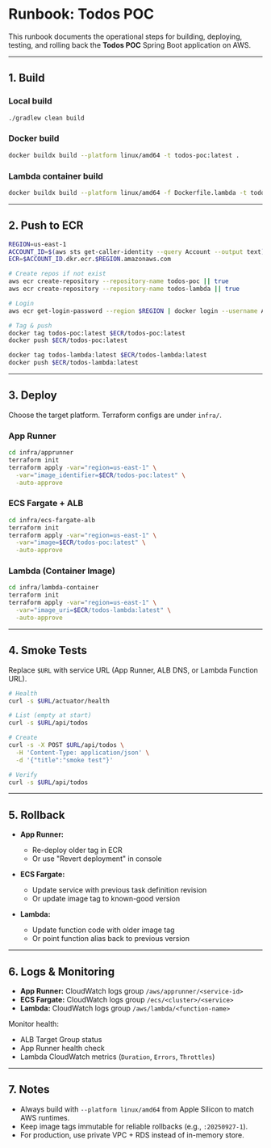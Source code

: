 # Runbook: Todos POC

This runbook documents the operational steps for building, deploying, testing, and rolling back the **Todos POC** Spring Boot application on AWS.

---

## 1. Build

### Local build
```bash
./gradlew clean build
```

### Docker build
```bash
docker buildx build --platform linux/amd64 -t todos-poc:latest .
```

### Lambda container build
```bash
docker buildx build --platform linux/amd64 -f Dockerfile.lambda -t todos-lambda:latest .
```

---

## 2. Push to ECR

```bash
REGION=us-east-1
ACCOUNT_ID=$(aws sts get-caller-identity --query Account --output text)
ECR=$ACCOUNT_ID.dkr.ecr.$REGION.amazonaws.com

# Create repos if not exist
aws ecr create-repository --repository-name todos-poc || true
aws ecr create-repository --repository-name todos-lambda || true

# Login
aws ecr get-login-password --region $REGION | docker login --username AWS --password-stdin $ECR

# Tag & push
docker tag todos-poc:latest $ECR/todos-poc:latest
docker push $ECR/todos-poc:latest

docker tag todos-lambda:latest $ECR/todos-lambda:latest
docker push $ECR/todos-lambda:latest
```

---

## 3. Deploy

Choose the target platform. Terraform configs are under `infra/`.

### App Runner
```bash
cd infra/apprunner
terraform init
terraform apply -var="region=us-east-1" \
  -var="image_identifier=$ECR/todos-poc:latest" \
  -auto-approve
```

### ECS Fargate + ALB
```bash
cd infra/ecs-fargate-alb
terraform init
terraform apply -var="region=us-east-1" \
  -var="image=$ECR/todos-poc:latest" \
  -auto-approve
```

### Lambda (Container Image)
```bash
cd infra/lambda-container
terraform init
terraform apply -var="region=us-east-1" \
  -var="image_uri=$ECR/todos-lambda:latest" \
  -auto-approve
```

---

## 4. Smoke Tests

Replace `$URL` with service URL (App Runner, ALB DNS, or Lambda Function URL).

```bash
# Health
curl -s $URL/actuator/health

# List (empty at start)
curl -s $URL/api/todos

# Create
curl -s -X POST $URL/api/todos \
  -H 'Content-Type: application/json' \
  -d '{"title":"smoke test"}'

# Verify
curl -s $URL/api/todos
```

---

## 5. Rollback

- **App Runner:**  
  - Re-deploy older tag in ECR  
  - Or use "Revert deployment" in console

- **ECS Fargate:**  
  - Update service with previous task definition revision  
  - Or update image tag to known-good version

- **Lambda:**  
  - Update function code with older image tag  
  - Or point function alias back to previous version

---

## 6. Logs & Monitoring

- **App Runner:** CloudWatch logs group `/aws/apprunner/<service-id>`
- **ECS Fargate:** CloudWatch logs group `/ecs/<cluster>/<service>`
- **Lambda:** CloudWatch logs group `/aws/lambda/<function-name>`

Monitor health:
- ALB Target Group status
- App Runner health check
- Lambda CloudWatch metrics (`Duration`, `Errors`, `Throttles`)

---

## 7. Notes

- Always build with `--platform linux/amd64` from Apple Silicon to match AWS runtimes.
- Keep image tags immutable for reliable rollbacks (e.g., `:20250927-1`).
- For production, use private VPC + RDS instead of in-memory store.